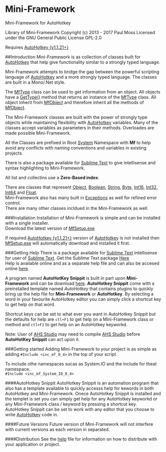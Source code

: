 # Mini-Framework
Mini-Framework for AutoHotkey

Library of Mini-Framework
Copyright (c) 2013 - 2017 Paul Moss
Licensed under the GNU General Public License GPL-2.0

Requires [AutoHotkey {v1.1.21+}][1]

##Introduction
Mini-Framework is as collection of classes built for [AutoHotkey][1] that help give functionality similar to a strongly typed language.

Mini-Framework attempts to bridge the gap between the powerful scripting language of [AutoHotkey][1] and a more strongly typed language. The classes are built in a Mono/.Net style.

The [MfType][7] class can be used to get information from an object. All objects have a [GetType()][9] method that returns an instance of the [MfType][7] class. All object inherit from [MfObject][8] and therefore inherit all the methods of [MfObject][8].

The Mini-Framework classes are built with the power of strongly type objects while maintaining flexibility with [AutoHotkey][1] variables. Many of the classes accept variables as parameters in their methods. Overloades are made possible Mini-Framework.

All the Classes are prefixed in Root [System][19] Namespace with **Mf** to help avoid any conflicts with naming conventions and variables in existing projects.

There is also a package available for [Sublime Text][2] to give intellisense and syntax highlighting to Mini-Framework.

All list and collectins use a **Zero-Based index**.

There are classes that represent [Object][8], [Boolean][10], [String][11], [Byte][12], [Int16][13], [Int32][14], [Int64][15] and [Float][16].  
Mini-Framework also has many built in [Exceptions][17] as well for refined error control.  
There are many other classes incldued in the Mini-Framework as well.

###Installation
Installation of Mini-Framework is simple and can be installed with a single installer.  
Download the latest version of [MfSetup.exe][4]

If required [AutoHotkey {v1.1.21+}][1] version of [AutoHotkey][1] is not installed then  [MfSetup.exe][4] will automatically download and installed it first.

###Getting Help
There is a package available for [Sublime Text][2] intellisense for user of [Sublime Text][2]. Get the Sublime Text package [Here][18]  
Help is available online and as a separate help file and can also be accesed online [here][3].

A program named **AutoHotKey Snippit** is built in part upon **Mini-Framework** and can be download [here][5]. **AutoHotkey Snippit** come with a preinstalled template named *AutoHotkey* that contains plugins to quickly bring up the help file for **Mini-Framework** or **AutoHotkey**. By selecting a word in your favourite AutoHotkey editor you can simply click a shortcut key to get help on that word.

Shortcut keys can be set to what ever you want in AutoHotkey Snippit but the defaults for help are `ctl+F1` to get help on a Mini-Framework class or method and `ctl+F2` to get help on an AutoHotkey keyworkd.

Note: User of [AHS Studio][5] may need to compile [AHS Studio][5] before **AutoHotKey Snippit** can act upon it.


###Getting started
Adding Mini-Framework to your project is as simple as adding `#Include <inc_mf_0_4>` in the top of your script.

To include othe namespaces sucas as System.IO and the include for theat namespace.  
`#Include <inc_mf_System_IO_0_4>`

####AutoHotkey Snippit
AutoHotkey Snippit is an automation program that also has a template available to quickly accesss help for kewords in both AutoHotkey and Mini-Framework. Onece AutoHotkey Snippit is installed and the templet is set you can simply get help for any AutoHotkey keyworkd or any Mini-Framework class / keyword by pressing a shortcut key. AutoHotkey Snippit can be set to work with any editor that you choose to write [AutoHotkey][1] code in.

####Future Versions
Future version of Mini-Framework will not interfere with current versions as each version in separated.

####Distribution
See the [help][3] file for information on how to distribute with your application or project.


[1]:https://autohotkey.com
[2]:http://www.sublimetext.com
[3]:https://amourspirit.github.io/Mini-Framework/
[4]:https://github.com/Amourspirit/Mini-Framework/raw/master/Latest/stable/0.4x/MfSetup.exe
[5]:https://github.com/Amourspirit/AutoHotkey-Snippit
[6]:https://github.com/maestrith/AHK-Studio/wiki
[7]:https://amourspirit.github.io/Mini-Framework/index.html?MfType.html
[8]:https://amourspirit.github.io/Mini-Framework/index.html?MfObject.html
[9]:https://amourspirit.github.io/Mini-Framework/index.html?MfObjectGetType.html
[10]:https://amourspirit.github.io/Mini-Framework/index.html?MfBool.html
[11]:https://amourspirit.github.io/Mini-Framework/index.html?MfString.html
[12]:https://amourspirit.github.io/Mini-Framework/index.html?MfByte.html
[13]:https://amourspirit.github.io/Mini-Framework/index.html?MfInt16.html
[14]:https://amourspirit.github.io/Mini-Framework/index.html?MfInteger.html
[15]:https://amourspirit.github.io/Mini-Framework/index.html?MfInt64.html
[16]:https://amourspirit.github.io/Mini-Framework/index.html?MfFloat.html
[17]:https://amourspirit.github.io/Mini-Framework/index.html?NS_System.html#Exceptions
[18]:https://github.com/Amourspirit/SublimeMiniFrameworkAutoHotkey
[19]:https://amourspirit.github.io/Mini-Framework/index.html?NS_System.html
